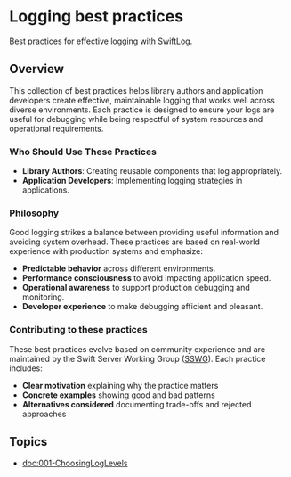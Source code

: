 # Logging best practices

Best practices for effective logging with SwiftLog.

## Overview

This collection of best practices helps library authors and application
developers create effective, maintainable logging that works well across diverse
environments. Each practice is designed to ensure your logs are useful for
debugging while being respectful of system resources and operational
requirements.

### Who Should Use These Practices

- **Library Authors**: Creating reusable components that log appropriately.
- **Application Developers**: Implementing logging strategies in applications.

### Philosophy

Good logging strikes a balance between providing useful information and avoiding
system overhead. These practices are based on real-world experience with
production systems and emphasize:

- **Predictable behavior** across different environments.
- **Performance consciousness** to avoid impacting application speed.
- **Operational awareness** to support production debugging and monitoring.
- **Developer experience** to make debugging efficient and pleasant.

### Contributing to these practices

These best practices evolve based on community experience and are maintained by
the Swift Server Working Group ([SSWG](https://www.swift.org/sswg/)). Each
practice includes:

- **Clear motivation** explaining why the practice matters
- **Concrete examples** showing good and bad patterns
- **Alternatives considered** documenting trade-offs and rejected approaches

## Topics

- <doc:001-ChoosingLogLevels>
